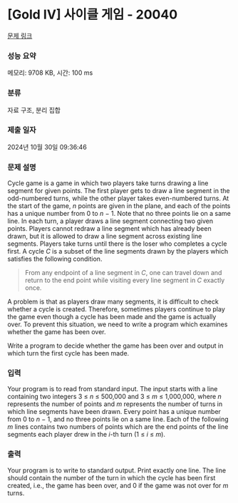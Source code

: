 # [Gold IV] 사이클 게임 - 20040 

[문제 링크](https://www.acmicpc.net/problem/20040) 

### 성능 요약

메모리: 9708 KB, 시간: 100 ms

### 분류

자료 구조, 분리 집합

### 제출 일자

2024년 10월 30일 09:36:46

### 문제 설명

<p>Cycle game is a game in which two players take turns drawing a line segment for given points. The first player gets to draw a line segment in the odd-numbered turns, while the other player takes even-numbered turns. At the start of the game, <em>n</em> points are given in the plane, and each of the points has a unique number from 0 to <em>n</em> − 1. Note that no three points lie on a same line. In each turn, a player draws a line segment connecting two given points. Players cannot redraw a line segment which has already been drawn, but it is allowed to draw a line segment across existing line segments. Players take turns until there is the loser who completes a cycle first. A cycle <em>C</em> is a subset of the line segments drawn by the players which satisfies the following condition.</p>

<blockquote>
<p>From any endpoint of a line segment in <em>C</em>, one can travel down and return to the end point while visiting every line segment in <em>C</em> exactly once.</p>
</blockquote>

<p>A problem is that as players draw many segments, it is difficult to check whether a cycle is created. Therefore, sometimes players continue to play the game even though a cycle has been made and the game is actually over. To prevent this situation, we need to write a program which examines whether the game has been over.</p>

<p>Write a program to decide whether the game has been over and output in which turn the first cycle has been made.</p>

### 입력 

 <p>Your program is to read from standard input. The input starts with a line containing two integers 3 ≤ <em>n</em> ≤ 500,000 and 3 ≤ <em>m</em> ≤ 1,000,000, where <em>n</em> represents the number of points and <em>m</em> represents the number of turns in which line segments have been drawn. Every point has a unique number from 0 to <em>n</em> − 1, and no three points lie on a same line. Each of the following <em>m</em> lines contains two numbers of points which are the end points of the line segments each player drew in the <em>i</em>-th turn (1 ≤ <em>i</em> ≤ <em>m</em>).<span style="display: none;"> </span></p>

### 출력 

 <p>Your program is to write to standard output. Print exactly one line. The line should contain the number of the turn in which the cycle has been first created, i.e., the game has been over, and 0 if the game was not over for <em>m</em> turns.</p>

